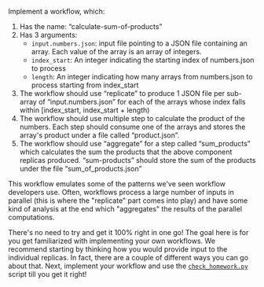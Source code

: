 Implement a workflow, which:

1. Has the name: “calculate-sum-of-products”
2. Has 3 arguments:
    - `input.numbers.json`: input file pointing to a JSON file containing an array. Each value of the array is an array of integers.
    - `index_start`: An integer indicating the starting index of numbers.json to process
    - `length`: An integer indicating how many arrays from numbers.json to process starting from index_start
3. The workflow should use “replicate” to produce 1 JSON file per sub-array of “input.numbers.json” for each of the arrays whose index falls within [index_start, index_start + length)
4. The workflow should use multiple step to calculate the product of the numbers. Each step should consume one of the arrays and stores the array's product under a file called “product.json”.
5. The workflow should use “aggregate” for a step called “sum_products” which calculates the sum the products that the above component replicas produced. “sum-products” should store the sum of the products under the file “sum_of_products.json”

This workflow emulates some of the patterns we've seen workflow developers use. Often, workflows process a large number of inputs in parallel (this is where the "replicate" part comes into play) and have some kind of analysis at the end which "aggregates" the results of the parallel computations.

There's no need to try and get it 100% right in one go! The goal here is for you get familiarized with implementing your own workflows. We recommend starting by thinking how you would provide input to the individual replicas. In fact, there are a couple of different ways you can go about that. Next, implement your workflow and use the [`check_homework.py`](check_homework.py) script till you get it right!
